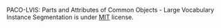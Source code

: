 PACO-LVIS: Parts and Attributes of Common Objects - Large Vocabulary Instance Segmentation is under [MIT](https://spdx.org/licenses/MIT.html) license.